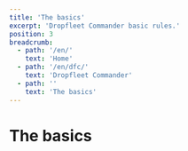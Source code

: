 ```yaml
---
title: 'The basics'
excerpt: 'Dropfleet Commander basic rules.'
position: 3
breadcrumb:
  - path: '/en/'
    text: 'Home'
  - path: '/en/dfc/'
    text: 'Dropfleet Commander'
  - path: ''
    text: 'The basics'
---
```

# The basics

<script setup>
  import { data as pages } from '/documents.data'
  const slug = '/en/dfc/the-basics/'
  const filteredPages = pages.filter(page => page?.href.indexOf(slug) > -1 && page?.href.indexOf('index.html') < 0)
    .sort((a, b) => a.position - b.position)
</script>

<CategoryCardsContainer :pages="filteredPages" />
